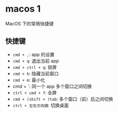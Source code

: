 # macos 1

MacOS 下的常用快捷键

## 快捷键

- `cmd + ,`: app 的设置
- `cmd + q`: 退出当前 app
- `cmd + ctrl + q`: 锁屏
- `cmd + h`: 隐藏当前窗口
- `cmd + m`: 最小化
- cmd + `: 同一个 app 多个窗口之间切换
- `ctrl + cmd + f`: 全屏
- `cmd + (shift + )tab`: 多个窗口（前）后之间切换
- `ctrl + 左右方向键`: 切换桌面
